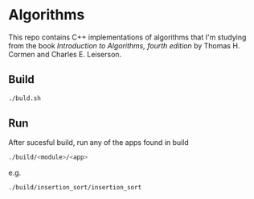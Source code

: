# Algorithms
This repo contains C++ implementations of algorithms that I'm studying from the book *Introduction to Algorithms, fourth edition* by Thomas H. Cormen and Charles E. Leiserson.

## Build

```bash
./buld.sh
```

## Run
After sucesful build, run any of the apps found in build
```bash
./build/<module>/<app>
```
e.g.
```bash
./build/insertion_sort/insertion_sort
```
